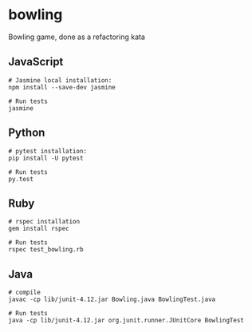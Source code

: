 # bowling

Bowling game, done as a refactoring kata

## JavaScript

```
# Jasmine local installation: 
npm install --save-dev jasmine

# Run tests
jasmine
```
## Python
```
# pytest installation: 
pip install -U pytest

# Run tests
py.test
```

## Ruby
```
# rspec installation
gem install rspec

# Run tests
rspec test_bowling.rb
```

## Java

```
# compile
javac -cp lib/junit-4.12.jar Bowling.java BowlingTest.java

# Run tests
java -cp lib/junit-4.12.jar org.junit.runner.JUnitCore BowlingTest
```
